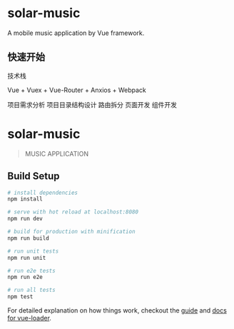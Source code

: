 # solar-music
A  mobile music application by Vue framework.

## 快速开始


技术栈

Vue + Vuex + Vue-Router + Anxios + Webpack

项目需求分析
项目目录结构设计
路由拆分
页面开发
组件开发

# solar-music

> MUSIC APPLICATION

## Build Setup

``` bash
# install dependencies
npm install

# serve with hot reload at localhost:8080
npm run dev

# build for production with minification
npm run build

# run unit tests
npm run unit

# run e2e tests
npm run e2e

# run all tests
npm test
```

For detailed explanation on how things work, checkout the [guide](http://vuejs-templates.github.io/webpack/) and [docs for vue-loader](http://vuejs.github.io/vue-loader).
